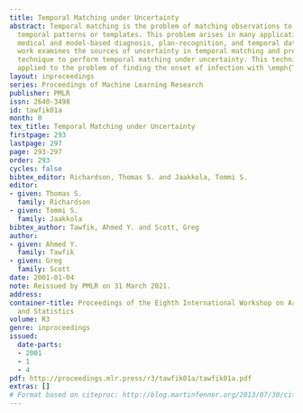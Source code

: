 ```yaml
---
title: Temporal Matching under Uncertainty
abstract: Temporal matching is the problem of matching observations to predefined
  temporal patterns or templates. This problem arises in many applications including
  medical and model-based diagnosis, plan-recognition, and temporal databases. This
  work examines the sources of uncertainty in temporal matching and presents a probabilistic
  technique to perform temporal matching under uncertainty. This technique is then
  applied to the problem of finding the onset of infection with \emph{Toxoplasma Gondii}.
layout: inproceedings
series: Proceedings of Machine Learning Research
publisher: PMLR
issn: 2640-3498
id: tawfik01a
month: 0
tex_title: Temporal Matching under Uncertainty
firstpage: 293
lastpage: 297
page: 293-297
order: 293
cycles: false
bibtex_editor: Richardson, Thomas S. and Jaakkola, Tommi S.
editor:
- given: Thomas S.
  family: Richardson
- given: Tommi S.
  family: Jaakkola
bibtex_author: Tawfik, Ahmed Y. and Scott, Greg
author:
- given: Ahmed Y.
  family: Tawfik
- given: Greg
  family: Scott
date: 2001-01-04
note: Reissued by PMLR on 31 March 2021.
address:
container-title: Proceedings of the Eighth International Workshop on Artificial Intelligence
  and Statistics
volume: R3
genre: inproceedings
issued:
  date-parts:
  - 2001
  - 1
  - 4
pdf: http://proceedings.mlr.press/r3/tawfik01a/tawfik01a.pdf
extras: []
# Format based on citeproc: http://blog.martinfenner.org/2013/07/30/citeproc-yaml-for-bibliographies/
---
```

